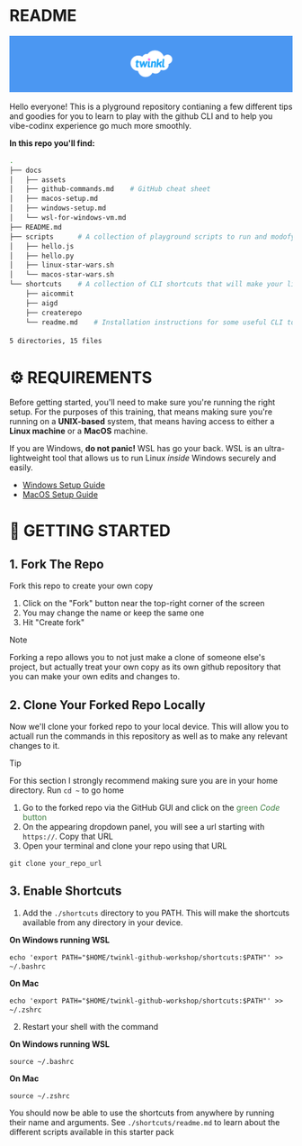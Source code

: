 # README

![Twinkl Banner](./docs/assets/twinkl-banner.png)

Hello everyone! This is a plyground repository contianing a few different tips and goodies for you to learn to play with the github CLI and to help you vibe-codinx experience go much more smoothly.

**In this repo you'll find:**

```bash
.
├── docs
│   ├── assets
│   ├── github-commands.md    # GitHub cheat sheet
│   ├── macos-setup.md        
│   ├── windows-setup.md
│   └── wsl-for-windows-vm.md
├── README.md
├── scripts      # A collection of playground scripts to run and modofy as you please
│   ├── hello.js
│   ├── hello.py
│   ├── linux-star-wars.sh
│   └── macos-star-wars.sh
└── shortcuts    # A collection of CLI shortcuts that will make your life easier
    ├── aicommit
    ├── aigd
    ├── createrepo
    └── readme.md    # Installation instructions for some useful CLI tools and utilities

5 directories, 15 files
```

# ⚙️  REQUIREMENTS

Before getting started, you'll need to make sure you're running the right setup. For the purposes of this training, that means making sure you're running on a **UNIX-based** system, that means having access to either a **Linux machine** or a **MacOS** machine.

If you are Windows, **do not panic!** WSL has go your back. WSL is an ultra-lightweight tool that allows us to run Linux _inside_ Windows securely and easily.

- [Windows Setup Guide](./docs/windows-setup.md)
- [MacOS Setup Guide](./docs/macos-setup.md)


# 🧪 GETTING STARTED

## 1. Fork The Repo

Fork this repo to create your own copy

1. Click on the "Fork" button near the top-right corner of the screen
2. You may change the name or keep the same one
3. Hit "Create fork"

> [!NOTE]
> Forking a repo allows you to not just make a clone of someone else's project, but actually treat your own copy as its own github repository that you can make your own edits and changes to.

## 2. Clone Your Forked Repo Locally

Now we'll clone your forked repo to your local device. This will allow you to actuall run the commands in this repository as well as to make any relevant changes to it.

> [!TIP]
> For this section I strongly recommend making sure you are in your home directory.
> Run `cd ~` to go home

1. Go to the forked repo via the GitHub GUI and click on the <span style="color:#3E7F41">green _Code_ button</span>
2. On the appearing dropdown panel, you will see a url starting with `https://`. Copy that URL
3. Open your terminal and clone your repo using that URL

```
git clone your_repo_url
```

## 3. Enable Shortcuts

1. Add the `./shortcuts` directory to you PATH. This will make the shortcuts available from any directory in your device.

**On Windows running WSL** 

```
echo 'export PATH="$HOME/twinkl-github-workshop/shortcuts:$PATH"' >> ~/.bashrc
```


**On Mac**

```
echo 'export PATH="$HOME/twinkl-github-workshop/shortcuts:$PATH"' >> ~/.zshrc
```

2. Restart your shell with the command

**On Windows running WSL** 

```
source ~/.bashrc
```

**On Mac**

```
source ~/.zshrc
```

You should now be able to use the shortcuts from anywhere by running their name and arguments. See `./shortcuts/readme.md` to learn about the different scripts available in this starter pack

